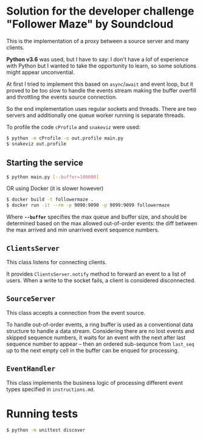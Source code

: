 # Solution for the developer challenge "Follower Maze" by Soundcloud

This is the implementation of a proxy between a source server and many clients.

**Python v3.6** was used, but I have to say: I don't have a lof of experience with Python but I wanted to take the opportunity to learn, so some solutions might appear unconvential.

At first I tried to implement this based on `async`/`await` and event loop, but it proved to be too slow to handle the events stream making the buffer overfill and throttling the events source connection.

So the end implementation uses regular sockets and threads. There are two servers and additionally one queue worker running is separate threads.

To profile the code `cProfile` and `snakeviz` were used:
```bash
$ python -m cProfile -o out.profile main.py
$ snakeviz out.profile
```

## Starting the service

```bash
$ python main.py [--buffer=100000]
```

OR using Docker (it is slower however)

```bash
$ docker build -t followermaze .
$ docker run -it --rm -p 9090:9090 -p 9099:9099 followermaze
```

Where **`--buffer`** specifies the max queue and buffer size, and should be determined based on the max allowed out-of-order events: the diff between the max arrived and min unarrived event sequence numbers.

## `ClientsServer`

This class listens for connecting clients.

It provides `ClientsServer.notify` method to forward an event to a list of users. When a write to the socket fails, a client is considered disconnected.

## `SourceServer`

This class accepts a connection from the event source.

To handle out-of-order events, a ring buffer is used as a conventional data structure to handle a data stream.
Considering there are no lost events and skipped sequence numbers, it waits for an event with the next after last sequence number to appear – then an ordered sub-sequnce from `last_seq` up to the next empty cell in the buffer can be enqued for processing.

## `EventHandler`

This class implements the business logic of processing different event types specified in `instructions.md`.


# Running tests

```bash
$ python -m unittest discover
```